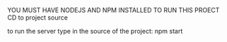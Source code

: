 YOU MUST HAVE NODEJS AND NPM INSTALLED TO RUN THIS PROECT
CD to project source

to run the server type in the source of the project:
 npm start